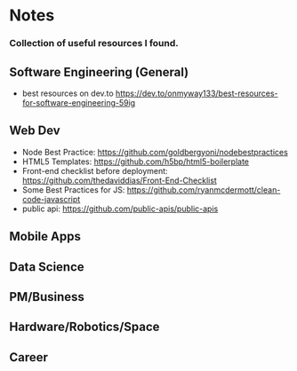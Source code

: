 # Notes
### Collection of useful resources I found.  
## Software Engineering (General)
- best resources on dev.to https://dev.to/onmyway133/best-resources-for-software-engineering-59ig

## Web Dev
- Node Best Practice: https://github.com/goldbergyoni/nodebestpractices
- HTML5 Templates: https://github.com/h5bp/html5-boilerplate
- Front-end checklist before deployment: https://github.com/thedaviddias/Front-End-Checklist
- Some Best Practices for JS: https://github.com/ryanmcdermott/clean-code-javascript
- public api: https://github.com/public-apis/public-apis

## Mobile Apps

## Data Science

## PM/Business

## Hardware/Robotics/Space

## Career
